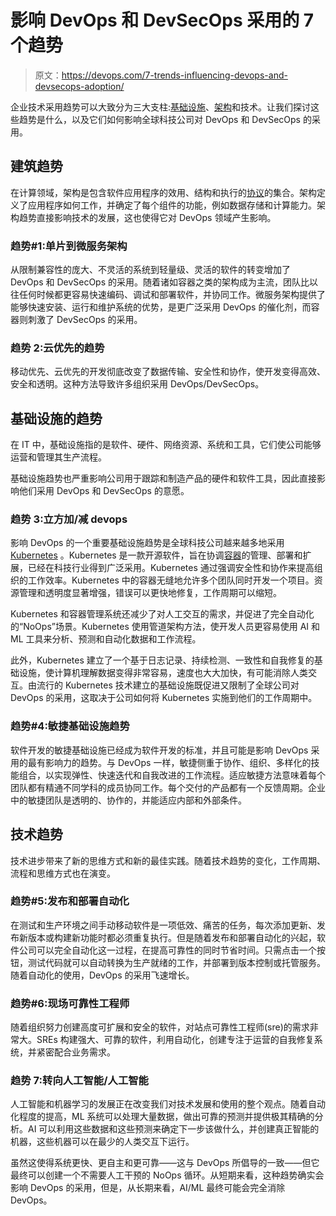 # 影响 DevOps 和 DevSecOps 采用的 7 个趋势

> 原文：<https://devops.com/7-trends-influencing-devops-and-devsecops-adoption/>

企业技术采用趋势可以大致分为三大支柱:[基础设施](https://devops.com/?s=infrastructure)、[架构](https://devops.com/?s=architecture)和技术。让我们探讨这些趋势是什么，以及它们如何影响全球科技公司对 DevOps 和 DevSecOps 的采用。

## 建筑趋势

在计算领域，架构是包含软件应用程序的效用、结构和执行的[协议](https://devops.com/?s=protocols)的集合。架构定义了应用程序如何工作，并确定了每个组件的功能，例如数据存储和计算能力。架构趋势直接影响技术的发展，这也使得它对 DevOps 领域产生影响。

### 趋势#1:单片到微服务架构

从限制兼容性的庞大、不灵活的系统到轻量级、灵活的软件的转变增加了 DevOps 和 DevSecOps 的采用。随着诸如容器之类的架构成为主流，团队比以往任何时候都更容易快速编码、调试和部署软件，并协同工作。微服务架构提供了能够快速安装、运行和维护系统的优势，是更广泛采用 DevOps 的催化剂，而容器则刺激了 DevSecOps 的采用。

### 趋势 2:云优先的趋势

移动优先、云优先的开发彻底改变了数据传输、安全性和协作，使开发变得高效、安全和透明。这种方法导致许多组织采用 DevOps/DevSecOps。

## 基础设施的趋势

在 IT 中，基础设施指的是软件、硬件、网络资源、系统和工具，它们使公司能够运营和管理其生产流程。

基础设施趋势也严重影响公司用于跟踪和制造产品的硬件和软件工具，因此直接影响他们采用 DevOps 和 DevSecOps 的意愿。

### 趋势 3:立方加/减 devops

影响 DevOps 的一个重要基础设施趋势是全球科技公司越来越多地采用 [Kubernetes](https://kubernetes.io/) 。Kubernetes 是一款开源软件，旨在协调[容器](https://www.docker.com/resources/what-container)的管理、部署和扩展，已经在科技行业得到广泛采用。Kubernetes 通过强调安全性和协作来提高组织的工作效率。Kubernetes 中的容器无缝地允许多个团队同时开发一个项目。资源管理和透明度显著增强，错误可以更快地修复，工作周期可以缩短。

Kubernetes 和容器管理系统还减少了对人工交互的需求，并促进了完全自动化的“NoOps”场景。Kubernetes 使用管道架构方法，使开发人员更容易使用 AI 和 ML 工具来分析、预测和自动化数据和工作流程。

此外，Kubernetes 建立了一个基于日志记录、持续检测、一致性和自我修复的基础设施，使计算机理解数据变得非常容易，速度也大大加快，有可能消除人类交互。由流行的 Kubernetes 技术建立的基础设施既促进又限制了全球公司对 DevOps 的采用，这取决于公司如何将 Kubernetes 实施到他们的工作周期中。

### 趋势#4:敏捷基础设施趋势

软件开发的敏捷基础设施已经成为软件开发的标准，并且可能是影响 DevOps 采用的最有影响力的趋势。与 DevOps 一样，敏捷侧重于协作、组织、多样化的技能组合，以实现弹性、快速迭代和自我改进的工作流程。适应敏捷方法意味着每个团队都有精通不同学科的成员协同工作。每个交付的产品都有一个反馈周期。企业中的敏捷团队是透明的、协作的，并能适应内部和外部条件。

## 技术趋势

技术进步带来了新的思维方式和新的最佳实践。随着技术趋势的变化，工作周期、流程和思维方式也在演变。

### 趋势#5:发布和部署自动化

在测试和生产环境之间手动移动软件是一项低效、痛苦的任务，每次添加更新、发布新版本或构建新功能时都必须重复执行。但是随着发布和部署自动化的兴起，软件公司可以完全自动化这一过程，在提高可靠性的同时节省时间。只需点击一个按钮，测试代码就可以自动转换为生产就绪的工作，并部署到版本控制或托管服务。随着自动化的使用，DevOps 的采用飞速增长。

### 趋势#6:现场可靠性工程师

随着组织努力创建高度可扩展和安全的软件，对站点可靠性工程师(sre)的需求非常大。SREs 构建强大、可靠的软件，利用自动化，创建专注于运营的自我修复系统，并紧密配合业务需求。

### 趋势 7:转向人工智能/人工智能

人工智能和机器学习的发展正在改变我们对技术发展和使用的整个观点。随着自动化程度的提高，ML 系统可以处理大量数据，做出可靠的预测并提供极其精确的分析。AI 可以利用这些数据和这些预测来确定下一步该做什么，并创建真正智能的机器，这些机器可以在最少的人类交互下运行。

虽然这使得系统更快、更自主和更可靠——这与 DevOps 所倡导的一致——但它最终可以创建一个不需要人工干预的 NoOps 循环。从短期来看，这种趋势确实会影响 DevOps 的采用，但是，从长期来看，AI/ML 最终可能会完全消除 DevOps。